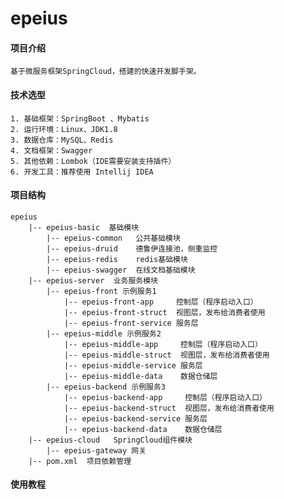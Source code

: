 # epeius

#### 项目介绍
    基于微服务框架SpringCloud，搭建的快速开发脚手架。

#### 技术选型
    1. 基础框架：SpringBoot 、Mybatis
    2. 运行环境：Linux、JDK1.8
    3. 数据仓库：MySQL、Redis
    4. 文档框架：Swagger
    5. 其他依赖：Lombok（IDE需要安装支持插件）
    6. 开发工具：推荐使用 Intellij IDEA

#### 项目结构
    epeius
        |-- epeius-basic  基础模块
            |-- epeius-common   公共基础模块
            |-- epeius-druid    德鲁伊连接池，侧重监控
            |-- epeius-redis    redis基础模块
            |-- epeius-swagger  在线文档基础模块
        |-- epeius-server  业务服务模块
            |-- epeius-front 示例服务1
                |-- epeius-front-app     控制层（程序启动入口）
                |-- epeius-front-struct  视图层，发布给消费者使用
                |-- epeius-front-service 服务层
            |-- epeius-middle 示例服务2
                |-- epeius-middle-app     控制层（程序启动入口）
                |-- epeius-middle-struct  视图层，发布给消费者使用
                |-- epeius-middle-service 服务层
                |-- epeius-middle-data    数据仓储层
            |-- epeius-backend 示例服务3
                |-- epeius-backend-app     控制层（程序启动入口）
                |-- epeius-backend-struct  视图层，发布给消费者使用
                |-- epeius-backend-service 服务层
                |-- epeius-backend-data    数据仓储层
        |-- epeius-cloud   SpringCloud组件模块
            |-- epeius-gateway 网关
        |-- pom.xml  项目依赖管理

#### 使用教程
